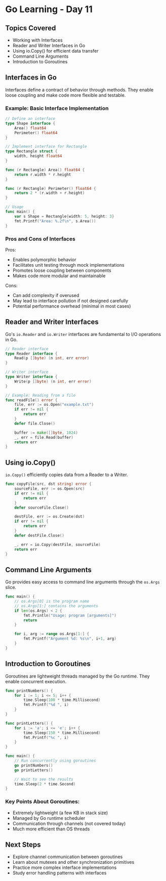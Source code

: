 # Go Learning - Day 11

## Topics Covered
- Working with Interfaces
- Reader and Writer Interfaces in Go
- Using io.Copy() for efficient data transfer
- Command Line Arguments
- Introduction to Goroutines

## Interfaces in Go
Interfaces define a contract of behavior through methods. They enable loose coupling and make code more flexible and testable.

### Example: Basic Interface Implementation
```go
// Define an interface
type Shape interface {
    Area() float64
    Perimeter() float64
}

// Implement interface for Rectangle
type Rectangle struct {
    width, height float64
}

func (r Rectangle) Area() float64 {
    return r.width * r.height
}

func (r Rectangle) Perimeter() float64 {
    return 2 * (r.width + r.height)
}

// Usage
func main() {
    var s Shape = Rectangle{width: 5, height: 3}
    fmt.Printf("Area: %.2f\n", s.Area())
}
```

### Pros and Cons of Interfaces

Pros:
- Enables polymorphic behavior
- Facilitates unit testing through mock implementations
- Promotes loose coupling between components
- Makes code more modular and maintainable

Cons:
- Can add complexity if overused
- May lead to interface pollution if not designed carefully
- Potential performance overhead (minimal in most cases)

## Reader and Writer Interfaces
Go's `io.Reader` and `io.Writer` interfaces are fundamental to I/O operations in Go.

```go
// Reader interface
type Reader interface {
    Read(p []byte) (n int, err error)
}

// Writer interface
type Writer interface {
    Write(p []byte) (n int, err error)
}

// Example: Reading from a file
func readFile() error {
    file, err := os.Open("example.txt")
    if err != nil {
        return err
    }
    defer file.Close()

    buffer := make([]byte, 1024)
    _, err = file.Read(buffer)
    return err
}
```

## Using io.Copy()
`io.Copy()` efficiently copies data from a Reader to a Writer.

```go
func copyFile(src, dst string) error {
    sourceFile, err := os.Open(src)
    if err != nil {
        return err
    }
    defer sourceFile.Close()

    destFile, err := os.Create(dst)
    if err != nil {
        return err
    }
    defer destFile.Close()

    _, err = io.Copy(destFile, sourceFile)
    return err
}
```

## Command Line Arguments
Go provides easy access to command line arguments through the `os.Args` slice.

```go
func main() {
    // os.Args[0] is the program name
    // os.Args[1:] contains the arguments
    if len(os.Args) < 2 {
        fmt.Println("Usage: program [arguments]")
        return
    }

    for i, arg := range os.Args[1:] {
        fmt.Printf("Argument %d: %s\n", i+1, arg)
    }
}
```

## Introduction to Goroutines
Goroutines are lightweight threads managed by the Go runtime. They enable concurrent execution.

```go
func printNumbers() {
    for i := 1; i <= 5; i++ {
        time.Sleep(100 * time.Millisecond)
        fmt.Printf("%d ", i)
    }
}

func printLetters() {
    for i := 'a'; i <= 'e'; i++ {
        time.Sleep(150 * time.Millisecond)
        fmt.Printf("%c ", i)
    }
}

func main() {
    // Run concurrently using goroutines
    go printNumbers()
    go printLetters()

    // Wait to see the results
    time.Sleep(2 * time.Second)
}
```

### Key Points About Goroutines:
- Extremely lightweight (a few KB in stack size)
- Managed by Go runtime scheduler
- Communication through channels (not covered today)
- Much more efficient than OS threads

## Next Steps
- Explore channel communication between goroutines
- Learn about mutexes and other synchronization primitives
- Practice more complex interface implementations
- Study error handling patterns with interfaces